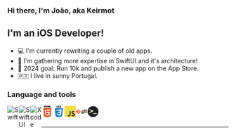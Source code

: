 ### Hi there, I'm João, aka Keirmot

## I'm an iOS Developer!
- 💻 I'm currently rewriting a couple of old apps.
- 🌱 I'm gathering more expertise in SwiftUI and it's architecture!
- 🏁 2024 goal: Run 10k and publish a new app on the App Store.
- 🇵🇹 I live in sunny Portugal.

### Language and tools

<img align="left" alt="Swift" width="26px" src="https://cdn4.iconfinder.com/data/icons/logos-3/504/Swift-2-512.png"/>
<img align="left" alt="SwiftUI" width="26px" src="https://www.swiftbysundell.com/images/discover/swiftui/icon.png"/>
<img align="left" alt="Xcode" width="26px" src="https://developer.apple.com/assets/elements/icons/xcode-12/xcode-12-96x96_2x.png"/>
<img align="left" alt="HTML5" width="26px" src="https://raw.githubusercontent.com/github/explore/80688e429a7d4ef2fca1e82350fe8e3517d3494d/topics/html/html.png"/>
<img align="left" alt="CSS3" width="26px" src="https://raw.githubusercontent.com/github/explore/80688e429a7d4ef2fca1e82350fe8e3517d3494d/topics/css/css.png" />
<img align="left" alt="JavaScript" width="26px" src="https://raw.githubusercontent.com/github/explore/80688e429a7d4ef2fca1e82350fe8e3517d3494d/topics/javascript/javascript.png"/>
<img align="left" alt="Git" width="26px" src="https://raw.githubusercontent.com/github/explore/80688e429a7d4ef2fca1e82350fe8e3517d3494d/topics/git/git.png"/>
<img align="left" alt="Terminal" width="26px" src="https://raw.githubusercontent.com/github/explore/80688e429a7d4ef2fca1e82350fe8e3517d3494d/topics/terminal/terminal.png"/>
<br />
<br />

---
